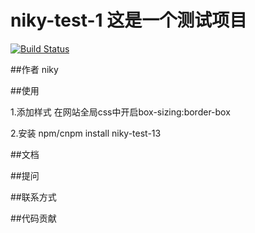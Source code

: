 # niky-test-1  这是一个测试项目


[![Build Status](https://www.travis-ci.org/niky1224/niky-test-1.svg?branch=master)](https://www.travis-ci.org/niky1224/niky-test-1)


##作者
    niky
    
    
##使用


1.添加样式
    在网站全局css中开启box-sizing:border-box
    
    
2.安装
    npm/cnpm install niky-test-13
    
    
##文档


##提问


##联系方式


##代码贡献
